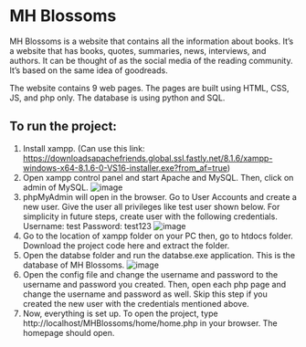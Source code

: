 # MH Blossoms

MH Blossoms is a website that contains all the information about books. It’s a website that has books, quotes, summaries, news, interviews, and authors. It can be thought of as the social media of the reading community. It’s based on the same idea of goodreads. 

The website contains 9 web pages. The pages are built using HTML, CSS, JS, and php only. The database is using python and SQL. 

## To run the project: 

1.	Install xampp. 
(Can use this link: https://downloadsapachefriends.global.ssl.fastly.net/8.1.6/xampp-windows-x64-8.1.6-0-VS16-installer.exe?from_af=true)
2.	Open xampp control panel and start Apache and MySQL. Then, click on admin of MySQL. 
![image](https://user-images.githubusercontent.com/64710994/174628486-a549d77e-ccc9-4bdb-aacd-ea13ec402212.png)
3.	phpMyAdmin will open in the browser. Go to User Accounts and create a new user. Give the user all privileges like test user shown below.
For simplicity in future steps, create user with the following credentials.
Username: test
Password: test123
![image](https://user-images.githubusercontent.com/64710994/174628570-ec977687-5b8e-47de-add5-492a8e02f557.png)
4.	Go to the location of xampp folder on your PC then, go to htdocs folder. Download the project code here and extract the folder.
5.	Open the databse folder and run the databse.exe application. This is the database of MH Blossoms.
![image](https://user-images.githubusercontent.com/64710994/174628592-357b1ea7-5991-4a9f-9581-039e79ad8bf9.png)
6.	Open the config file and change the username and password to the username and password you created. Then, open each php page and change the username and password as well. Skip this step if you created the new user with the credentials mentioned above.
7.	Now, everything is set up. To open the project, type http://localhost/MHBlossoms/home/home.php in your browser. The homepage should open. 
